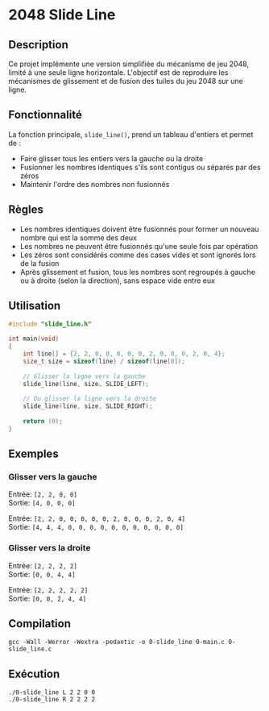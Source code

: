 # 2048 Slide Line

## Description
Ce projet implémente une version simplifiée du mécanisme de jeu 2048, limité à une seule ligne horizontale. L'objectif est de reproduire les mécanismes de glissement et de fusion des tuiles du jeu 2048 sur une ligne.

## Fonctionnalité
La fonction principale, `slide_line()`, prend un tableau d'entiers et permet de :
- Faire glisser tous les entiers vers la gauche ou la droite
- Fusionner les nombres identiques s'ils sont contigus ou séparés par des zéros
- Maintenir l'ordre des nombres non fusionnés

## Règles
- Les nombres identiques doivent être fusionnés pour former un nouveau nombre qui est la somme des deux
- Les nombres ne peuvent être fusionnés qu'une seule fois par opération
- Les zéros sont considérés comme des cases vides et sont ignorés lors de la fusion
- Après glissement et fusion, tous les nombres sont regroupés à gauche ou à droite (selon la direction), sans espace vide entre eux

## Utilisation
```c
#include "slide_line.h"

int main(void)
{
    int line[] = {2, 2, 0, 0, 0, 0, 0, 2, 0, 0, 0, 2, 0, 4};
    size_t size = sizeof(line) / sizeof(line[0]);
    
    // Glisser la ligne vers la gauche
    slide_line(line, size, SLIDE_LEFT);
    
    // Ou glisser la ligne vers la droite
    slide_line(line, size, SLIDE_RIGHT);
    
    return (0);
}
```

## Exemples

### Glisser vers la gauche
Entrée: `[2, 2, 0, 0]`  
Sortie: `[4, 0, 0, 0]`

Entrée: `[2, 2, 0, 0, 0, 0, 0, 2, 0, 0, 0, 2, 0, 4]`  
Sortie: `[4, 4, 4, 0, 0, 0, 0, 0, 0, 0, 0, 0, 0, 0]`

### Glisser vers la droite
Entrée: `[2, 2, 2, 2]`  
Sortie: `[0, 0, 4, 4]`

Entrée: `[2, 2, 2, 2, 2]`  
Sortie: `[0, 0, 2, 4, 4]`

## Compilation
```
gcc -Wall -Werror -Wextra -pedantic -o 0-slide_line 0-main.c 0-slide_line.c
```

## Exécution
```
./0-slide_line L 2 2 0 0
./0-slide_line R 2 2 2 2
```